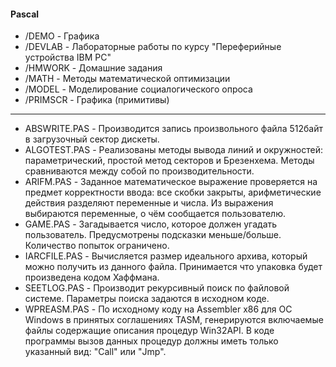 #### Pascal

- /DEMO - Графика
- /DEVLAB - Лабораторные работы по курсу "Переферийные устройства IBM PC"
- /HMWORK - Домашние задания
- /MATH - Методы математической оптимизации
- /MODEL - Моделирование социалогического опроса
- /PRIMSCR - Графика (примитивы)

--------------------------------------------------------------------------------------------

- ABSWRITE.PAS - Производится запись произвольного файла 512байт в загрузочный сектор дискеты.
- ALGOTEST.PAS - Реализованы методы вывода линий и окружностей: параметрический, простой метод секторов и Брезенхема. Методы сравниваются между собой по производительности.
- ARIFM.PAS - Заданное математическое выражение проверяется на предмет корректности ввода: все скобки закрыты, арифметические действия разделяют переменные и числа. Из выражения выбираются переменные, о чём сообщается пользователю.
- GAME.PAS - Загадывается число, которое должен угадать пользователь. Предусмотрены подсказки меньше/больше. Количество попыток ограничено.
- IARCFILE.PAS - Вычисляется размер идеального архива, который можно получить из данного файла. Принимается что упаковка будет произведена кодом Хаффмана.
- SEETLOG.PAS - Производит рекурсивный поиск по файловой системе. Параметры поиска задаются в исходном коде.
- WPREASM.PAS - По исходному коду на Assembler x86 для ОС Windows в принятых соглашениях TASM, генерируются включаемые файлы содержащие описания процедур Win32API. В коде программы вызов данных процедур должны иметь только указанный вид: "Call" или "Jmp".
